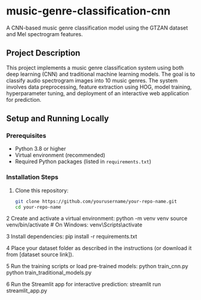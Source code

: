 # music-genre-classification-cnn
A CNN-based music genre classification model using the GTZAN dataset and Mel spectrogram features.
## Project Description

This project implements a music genre classification system using both deep learning (CNN) and traditional machine learning models. The goal is to classify audio spectrogram images into 10 music genres. The system involves data preprocessing, feature extraction using HOG, model training, hyperparameter tuning, and deployment of an interactive web application for prediction.
## Setup and Running Locally

### Prerequisites

- Python 3.8 or higher
- Virtual environment (recommended)
- Required Python packages (listed in `requirements.txt`)
### Installation Steps

1. Clone this repository:
   ```bash
   git clone https://github.com/yourusername/your-repo-name.git
   cd your-repo-name

2 Create and activate a virtual environment:
python -m venv venv
source venv/bin/activate   # On Windows: venv\Scripts\activate

3 Install dependencies:
pip install -r requirements.txt

4 Place your dataset folder as described in the instructions (or download it from [dataset source link]).

5 Run the training scripts or load pre-trained models:
python train_cnn.py
python train_traditional_models.py

6 Run the Streamlit app for interactive prediction:
streamlit run streamlit_app.py



